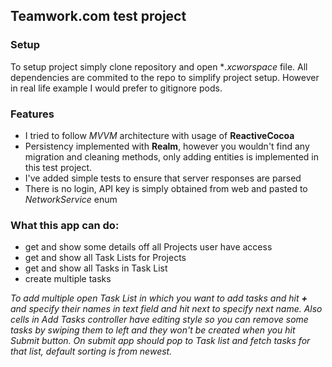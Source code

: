 ## Teamwork.com test project
### Setup
To setup project simply clone repository and open **.xcworspace* file. All dependencies are commited to the repo to simplify project setup. However in real life example I would prefer to gitignore pods.

### Features

* I tried to follow *MVVM* architecture with usage of **ReactiveCocoa**
* Persistency implemented with **Realm**, however you wouldn't find any migration and cleaning methods, only adding entities is implemented in this test project.
* I've added simple tests to ensure that server responses are parsed
* There is no login, API key is simply obtained from web and pasted to *NetworkService* enum

### What this app can do:

* get and show some details off all Projects user have access
* get and show all Task Lists for Projects
* get and show all Tasks in Task List
* create multiple tasks 

*To add multiple open Task List in which you want to add tasks and hit **+** and  specify their names in text field and hit next to specify next name. Also cells in *Add Tasks* controller have editing style so you can remove some tasks by swiping them to left and they won't be created when you hit *Submit* button. On submit app should pop to Task list and fetch tasks for that list, default sorting is from newest.*

